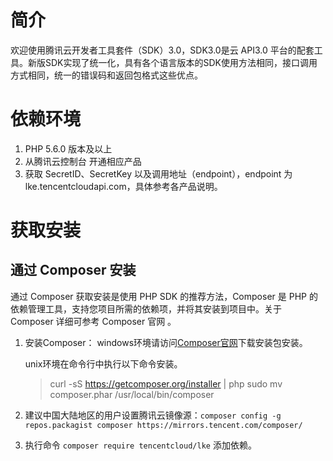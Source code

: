 # 简介
欢迎使用腾讯云开发者工具套件（SDK）3.0，SDK3.0是云 API3.0 平台的配套工具。新版SDK实现了统一化，具有各个语言版本的SDK使用方法相同，接口调用方式相同，统一的错误码和返回包格式这些优点。
# 依赖环境
1. PHP 5.6.0 版本及以上
2. 从腾讯云控制台 开通相应产品
3. 获取 SecretID、SecretKey 以及调用地址（endpoint），endpoint 为 lke.tencentcloudapi.com，具体参考各产品说明。

# 获取安装
## 通过 Composer 安装
通过 Composer 获取安装是使用 PHP SDK 的推荐方法，Composer 是 PHP 的依赖管理工具，支持您项目所需的依赖项，并将其安装到项目中。关于 Composer 详细可参考 Composer 官网 。
1. 安装Composer：
    windows环境请访问[Composer官网](https://getcomposer.org/download/)下载安装包安装。

    unix环境在命令行中执行以下命令安装。
    > curl -sS https://getcomposer.org/installer | php
    > sudo mv composer.phar /usr/local/bin/composer

2. 建议中国大陆地区的用户设置腾讯云镜像源：`composer config -g repos.packagist composer https://mirrors.tencent.com/composer/`
3. 执行命令 `composer require tencentcloud/lke` 添加依赖。

